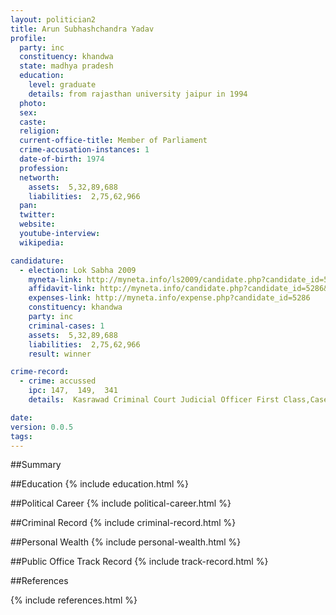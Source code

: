 ```yaml
---
layout: politician2
title: Arun Subhashchandra Yadav
profile: 
  party: inc
  constituency: khandwa
  state: madhya pradesh
  education: 
    level: graduate
    details: from rajasthan university jaipur in 1994
  photo: 
  sex: 
  caste: 
  religion: 
  current-office-title: Member of Parliament
  crime-accusation-instances: 1
  date-of-birth: 1974
  profession: 
  networth: 
    assets:  5,32,89,688
    liabilities:  2,75,62,966
  pan: 
  twitter: 
  website: 
  youtube-interview: 
  wikipedia: 

candidature: 
  - election: Lok Sabha 2009
    myneta-link: http://myneta.info/ls2009/candidate.php?candidate_id=5286
    affidavit-link: http://myneta.info/candidate.php?candidate_id=5286&scan=original
    expenses-link: http://myneta.info/expense.php?candidate_id=5286
    constituency: khandwa 
    party: inc
    criminal-cases: 1
    assets:  5,32,89,688
    liabilities:  2,75,62,966
    result: winner 

crime-record: 
  - crime: accussed
    ipc: 147,  149,  341
    details:  Kasrawad Criminal Court Judicial Officer First Class,Case No.86/07,Date-10.07.06  

date: 
version: 0.0.5
tags: 
---
```

##Summary


##Education
{% include education.html %}


##Political Career
{% include political-career.html %}


##Criminal Record
{% include criminal-record.html %}


##Personal Wealth
{% include personal-wealth.html %}


##Public Office Track Record
{% include track-record.html %}


##References


{% include references.html %}